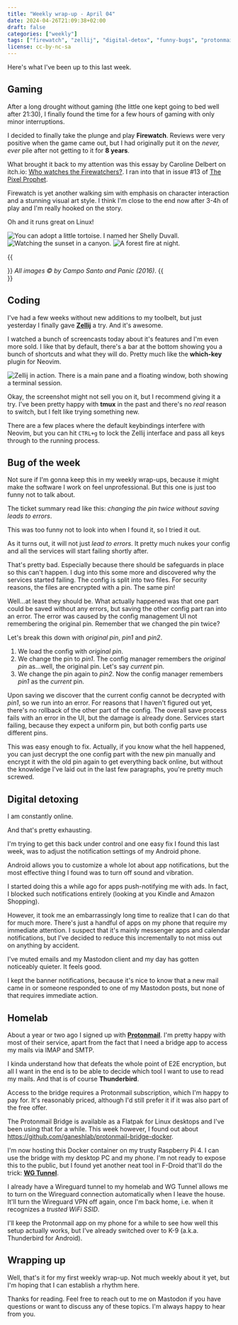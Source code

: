 ```yaml
---
title: "Weekly wrap-up - April 04"
date: 2024-04-26T21:09:38+02:00
draft: false
categories: ["weekly"]
tags: ["firewatch", "zellij", "digital-detox", "funny-bugs", "protonmail"]
license: cc-by-nc-sa
---
```


Here's what I've been up to this last week.

## Gaming

After a long drought without gaming (the little one kept going to bed well after 21:30), I finally found the time for a few hours of gaming with only minor interruptions.

I decided to finally take the plunge and play **Firewatch**. Reviews were very positive when the game came out, but I had originally put it on the _never, ever_ pile after not getting to it for **8 years**.

What brought it back to my attention was this essay by Caroline Delbert on itch.io: [Who watches the Firewatchers?](https://aeta.itch.io/who-firewatches-the-firewatchers). I ran into that in issue #13 of [The Pixel Prophet](https://buttondown.email/PixelProphecy).

Firewatch is yet another walking sim with emphasis on character interaction and a stunning visual art style. I think I'm close to the end now after 3-4h of play and I'm really hooked on the story.

Oh and it runs great on Linux!

![You can adopt a little tortoise. I named her Shelly Duvall.](./shelly_duval.webp)
![Watching the sunset in a canyon.](./sunset.webp)
![A forest fire at night.](./fire_by_night.webp)

{{<aside>}}
_All images ©️ by Campo Santo and Panic (2016)_.
{{</aside>}}

## Coding

I've had a few weeks without new additions to my toolbelt, but just yesterday I finally gave [**Zellij**](https://zellij.dev/) a try. And it's awesome.

I watched a bunch of screencasts today about it's features and I'm even more sold. I like that by default, there's a bar at the bottom showing you a bunch of shortcuts and what they will do. Pretty much like the **which-key** plugin for Neovim.

![Zellij in action. There is a main pane and a floating window, both showing a terminal session.](./zellij.webp)

Okay, the screenshot might not sell you on it, but I recommend giving it a try. I've been pretty happy with **tmux** in the past and there's no _real_ reason to switch, but I felt like trying something new.

There are a few places where the default keybindings interfere with Neovim, but you can hit `CTRL+g` to lock the Zellij interface and pass all keys through to the running process.

## Bug of the week

Not sure if I'm gonna keep this in my weekly wrap-ups, because it might make the software I work on feel unprofessional. But this one is just too funny not to talk about.

The ticket summary read like this: _changing the pin twice without saving leads to errors_.

This was too funny not to look into when I found it, so I tried it out.

As it turns out, it will not just _lead to errors_. It pretty much nukes your config and all the services will start failing shortly after.

That's pretty bad. Especially because there should be safeguards in place so this can't happen. I dug into this some more and discovered why the services started failing. The config is split into two files. For security reasons, the files are encrypted with a pin. The same pin!

Well...at least they should be. What actually happened was that one part could be saved without any errors, but saving the other config part ran into an error. The error was caused by the config management UI not remembering the original pin. Remember that we changed the pin twice?

Let's break this down with _original pin_, _pin1_ and _pin2_.

1. We load the config with _original pin_.
2. We change the pin to _pin1_. The config manager remembers the _original pin_ as...well, the original pin. Let's say _current_ pin.
3. We change the pin again to _pin2_. Now the config manager remembers _pin1_ as the _current_ pin.

Upon saving we discover that the current config cannot be decrypted with _pin1_, so we run into an error. For reasons that I haven't figured out yet, there's no rollback of the other part of the config. The overall save process fails with an error in the UI, but the damage is already done. Services start failing, because they expect a uniform pin, but both config parts use different pins.

This was easy enough to fix. Actually, if you know what the hell happened, you can just decrypt the one config part with the new pin manually and encrypt it with the old pin again to get everything back online, but without the knowledge I've laid out in the last few paragraphs, you're pretty much screwed.

## Digital detoxing

I am constantly online.

And that's pretty exhausting.

I'm trying to get this back under control and one easy fix I found this last week, was to adjust the notification settings of my Android phone.

Android allows you to customize a whole lot about app notifications, but the most effective thing I found was to turn off sound and vibration.

I started doing this a while ago for apps push-notifying me with ads. In fact, I blocked such notifications entirely (looking at you Kindle and Amazon Shopping).

However, it took me an embarrassingly long time to realize that I can do that for much more. There's just a handful of apps on my phone that require my immediate attention. I suspect that it's mainly messenger apps and calendar notifications, but I've decided to reduce this incrementally to not miss out on anything by accident.

I've muted emails and my Mastodon client and my day has gotten noticeably quieter. It feels good.

I kept the banner notifications, because it's nice to know that a new mail came in or someone responded to one of my Mastodon posts, but none of that requires immediate action.

## Homelab

About a year or two ago I signed up with [**Protonmail**](https://mail.proton.me/). I'm pretty happy with most of their service, apart from the fact that I need a bridge app to access my mails via IMAP and SMTP.

I kinda understand how that defeats the whole point of E2E encryption, but all I want in the end is to be able to decide which tool I want to use to read my mails. And that is of course **Thunderbird**.

Access to the bridge requires a Protonmail subscription, which I'm happy to pay for. It's reasonably priced, although I'd still prefer it if it was also part of the free offer.

The Protonmail Bridge is available as a Flatpak for Linux desktops and I've been using that for a while. This week however, I found out about https://github.com/ganeshlab/protonmail-bridge-docker.

I'm now hosting this Docker container on my trusty Raspberry Pi 4. I can use the bridge with my desktop PC and my phone. I'm not ready to expose this to the public, but I found yet another neat tool in F-Droid that'll do the trick: [**WG Tunnel**](https://f-droid.org/en/packages/com.zaneschepke.wireguardautotunnel/).

I already have a Wireguard tunnel to my homelab and WG Tunnel allows me to turn on the Wireguard connection automatically when I leave the house. It'll turn the Wireguard VPN off again, once I'm back home, i.e. when it recognizes a _trusted WiFi SSID_.

I'll keep the Protonmail app on my phone for a while to see how well this setup actually works, but I've already switched over to K-9 (a.k.a. Thunderbird for Android).

## Wrapping up

Well, that's it for my first weekly wrap-up. Not much weekly about it yet, but I'm hoping that I can establish a rhythm here.

Thanks for reading. Feel free to reach out to me on Mastodon if you have questions or want to discuss any of these topics. I'm always happy to hear from you.
